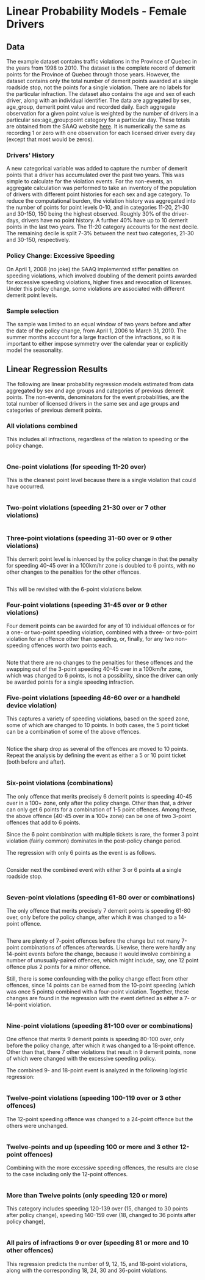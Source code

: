 
# Linear Probability Models - Female Drivers

## Data

The example dataset contains traffic violations in the Province of Quebec in the years from 1998 to 2010.
The dataset is the complete record of demerit points for the Province of Quebec through those years.
However, the dataset contains only the total number of demerit points awarded at a single roadside stop, not the points for a single violation.
There are no labels for the particular infraction.
The dataset also contains the age and sex of each driver, along with an individual identifier.
The data are aggregated by sex, age_group, demerit point value and recorded daily.
Each aggregate observation for a given point value is weighted by the number of drivers in a particular sex:age_group:point category for a particular day.
These totals are obtained from the SAAQ website [here](http://www.bdso.gouv.qc.ca/pls/ken/ken213_afich_tabl.page_tabl?p_iden_tran=REPERRUNYAW46-44034787356|@}zb&p_lang=2&p_m_o=SAAQ&p_id_ss_domn=718&p_id_raprt=3370).
It is numerically the same as recording 1 or zero with one observation for each licensed driver every day (except that most would be zeros).

### Drivers' History

A new categorical variable was added to capture the number of demerit points that a driver has accumulated over the past two years.
This was simple to calculate for the violation events.
For the non-events, an aggregate calculation was performed to take an inventory of the population of drivers with different point histories for each sex and age category.
To reduce the computational burden, the violation history was aggregated into the number of points for point levels 0-10, and in categories 11-20, 21-30 and 30-150, 150 being the highest observed.
Roughly 30% of the driver-days, drivers have no point history.
A further 40% have up to 10 demerit points in the last two years.
The 11-20 category accounts for the next decile.
The remaining decile  is split 7-3% between the next two categories, 21-30 and 30-150, respectively.


### Policy Change: Excessive Speeding

On April 1, 2008 (no joke) the SAAQ implemented stiffer penalties on speeding violations, which involved doubling of the demerit points awarded for excessive speeding violations, higher fines and revocation of licenses.
Under this policy change, some violations are associated with different demerit point levels.

### Sample selection

The sample was limited to an equal window of two years before and after the date of the policy change,
from April 1, 2006 to March 31, 2010.
The summer months account for a large fraction of the infractions, so it is important to either impose symmetry over the calendar year or explicitly model the seasonality.


## Linear Regression Results

The following are linear probability regression models estimated from data aggregated by sex and age groups and categories of previous demerit points.
The non-events, denominators for the event probabilities, are the total number of licensed drivers in the same sex and age groups and categories of previous demerit points.

### All violations combined

This includes all infractions, regardless of the relation to speeding or the policy change.

```R

```



### One-point violations (for speeding 11-20 over)

This is the cleanest point level because there is a single violation that could have occurred.


```R

```


### Two-point violations (speeding 21-30 over or 7 other violations)




```R

```


### Three-point violations (speeding 31-60 over or 9 other violations)

This demerit point level is inluenced by the policy change in that the penalty for speeding 40-45 over in a 100km/hr zone is doubled to 6 points, with no other changes to the penalties for the other offences.



```R

```


This will be revisited with the 6-point violations below.


### Four-point violations (speeding 31-45 over or 9 other violations)

Four demerit points can be awarded for any of 10 individual offences or for a one- or two-point speeding violation, combined with a three- or two-point violation for an offence other than speeding, or, finally, for any two non-speeding offences worth two points each.

```R

```

Note that there are no changes to the penalties for these offences and the swapping out of the 3-point speeding 40-45 over in a 100km/hr zone, which was changed to 6 points, is not a possibility, since the driver can only be awarded points for a single speeding infraction.


### Five-point violations (speeding 46-60 over or a handheld device violation)

This captures a variety of speeding violations, based on the speed zone, some of which are changed to 10 points.
In both cases, the 5 point ticket can be a combination of some of the above offences.


```R

```

Notice the sharp drop as several of the offences are moved to 10 points.
Repeat the analysis by defining the event as either a 5 or 10 point ticket (both before and after).


```R

```



### Six-point violations (combinations)

The only offence that merits precisely 6 demerit points is speeding 40-45 over in a 100+ zone, only after the policy change.
Other than that, a driver can only get 6 points for a combination of 1-5 point offences.
Among these, the above offence (40-45 over in a 100+ zone) can be one of two 3-point offences that add to 6 points.

Since the 6 point combination with multiple tickets is rare, the former 3 point violation (fairly common) dominates in the post-policy change period.


The regression with only 6 points as the event is as follows.

```R

```


Consider next the combined event with either 3 or 6 points at a single roadside stop.



```R

```



### Seven-point violations (speeding 61-80 over or combinations)

The only offence that merits precisely 7 demerit points is speeding 61-80 over, only before the policy change, after which it was changed to a 14-point offence.

```R

```

There are plenty of 7-point offences before the change but not many 7-point combinations of offences afterwards.
Likewise, there were hardly any 14-point events before the change, because it would involve combining a number of unusually-paired offences, which might include, say, one 12 point offence plus 2 points for a minor offence.

Still, there is some confounding with the policy change effect from other offences, since 14 points can be earned from the 10-point speeding (which was once 5 points) combined with a four-point violation.
Together, these changes are found in the regression with the event defined as either a 7- or 14-point violation.



```R

```


### Nine-point violations (speeding 81-100 over or combinations)

One offence that merits 9 demerit points is speeding 80-100 over, only before the policy change, after which it was changed to a 18-point offence.
Other than that, there 7 other violations that result in 9 demerit points, none of which were changed with the excessive speeding policy.

The combined 9- and 18-point event is analyzed in the following logistic regression:

```R

```

### Twelve-point violations (speeding 100-119 over or 3 other offences)

The 12-point speeding offence was changed to a 24-point offence but the others were unchanged.



```R

```



### Twelve-points and up (speeding 100 or more and 3 other 12-point offences)

Combining with the more excessive speeding offences, the results are close to the case including only the 12-point offences.



```R

```


### More than Twelve points (only speeding 120 or more)

This category includes speeding 120-139 over (15, changed to 30 points after policy change),
speeding 140-159 over (18, changed to 36 points after policy change),


```R

```


### All pairs of infractions 9 or over (speeding 81 or more and 10 other offences)

This regression predicts the number of 9, 12, 15, and 18-point violations, along with the corresponding 18, 24, 30 and 36-point violations.

```R

```
